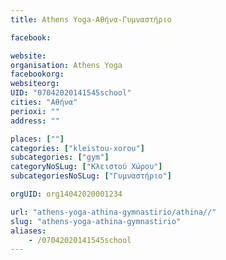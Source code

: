 ```yaml
---
title: Athens Yoga-Αθήνα-Γυμναστήριο

facebook:

website:
organisation: Athens Yoga
facebookorg:
websiteorg:
UID: "07042020141545school"
cities: "Αθήνα"
perioxi: ""
address: ""

places: [""]
categories: ["kleistou-xorou"]
subcategories: ["gym"]
categoryNoSLug: ["Κλειστού Χώρου"]
subcategoriesNoSLug: ["Γυμναστήριο"]

orgUID: org14042020001234

url: "athens-yoga-athina-gymnastirio/athina//"
slug: "athens-yoga-athina-gymnastirio"
aliases:
    - /07042020141545school
---
```





